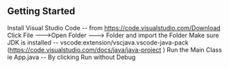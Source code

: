 ## Getting Started

Install Visual Studio Code -- from https://code.visualstudio.com/Download 
Click File --->Open Folder ---> Folder and import the Folder 
Make sure JDK is installed  -- vscode:extension/vscjava.vscode-java-pack (https://code.visualstudio.com/docs/java/java-project )
Run the Main Class ie App.java -- By clicking Run without Debug